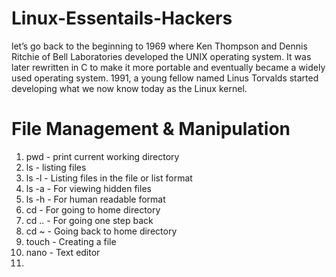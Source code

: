 # Linux-Essentails-Hackers

let’s go back to the beginning to 1969 where Ken Thompson and Dennis Ritchie of Bell Laboratories developed the UNIX operating system. It was later rewritten in C to make it more portable and eventually became a widely used operating system. 1991, a young fellow named Linus Torvalds started developing what we now know today as the Linux kernel.

# File Management & Manipulation

1. pwd            - print current working directory
2. ls             - listing files
3. ls -l          - Listing files in the file or list format
4. ls -a          - For viewing hidden files
5. ls -h          - For human readable format
6. cd             - For going to home directory
7. cd ..          - For going one step back
8. cd ~           - Going back to home directory
9. touch          - Creating a file
10. nano          - Text editor
11. 
